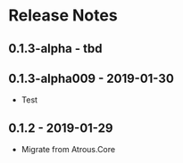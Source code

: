 ﻿# Release Notes

## 0.1.3-alpha - tbd

## 0.1.3-alpha009 - 2019-01-30
* Test

## 0.1.2 - 2019-01-29
* Migrate from Atrous.Core
